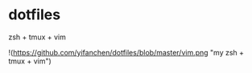 # dotfiles

zsh + tmux + vim 

!(https://github.com/yifanchen/dotfiles/blob/master/vim.png "my zsh + tmux + vim")
